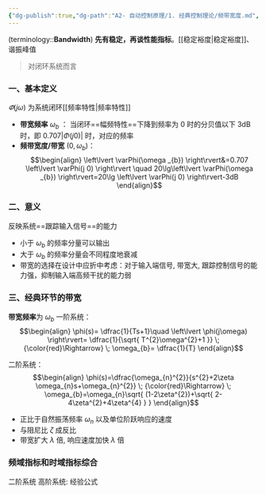 ```yaml
---
{"dg-publish":true,"dg-path":"A2- 自动控制原理/1. 经典控制理论/频带宽度.md","permalink":"/A2- 自动控制原理/1. 经典控制理论/频带宽度/","dgPassFrontmatter":true,"noteIcon":"","created":"2024-05-20T13:11:25.653+08:00","updated":"2025-04-14T17:52:56.032+08:00"}
---
```


(terminology::**Bandwidth**)
**先有稳定，再谈性能指标**。[[稳定裕度\|稳定裕度]]、谐振峰值
>对闭环系统而言

### 一、基本定义
$\varPhi(j\omega)$ 为系统闭环[[频率特性\|频率特性]]
- **带宽频率**   $\omega_{b}$ ： 当闭环==幅频特性==下降到频率为 0 时的分贝值以下 3dB 时，即 $0.707\left\lvert  \Phi(j 0) \right\rvert$ 时，对应的频率 
- **频带宽度/带宽**  $(0,\omega_{b})$： 
$$\begin{align}
\left\lvert  \varPhi(\omega _{b}) \right\rvert&=0.707 \left\lvert  \varPhi(j 0) \right\rvert \quad   20\lg\left\lvert  \varPhi(\omega _{b}) \right\rvert=20\lg \left\lvert  \varPhi(j 0) \right\rvert-3dB
\end{align}$$

### 二、意义
反映系统==跟踪输入信号==的能力
- 小于 $\omega_{b}$ 的频率分量可以输出
- 大于 $\omega_{b}$ 的频率分量会不同程度地衰减
- 带宽的选择在设计中应折中考虑：对于输入端信号, 带宽大, 跟踪控制信号的能力强，抑制输入端高频干扰的能力弱
### 三、经典环节的带宽
**带宽频率**为 $\omega_{b}$
一阶系统：
$$\begin{align}
\phi(s)= \dfrac{1}{Ts+1}\quad \left\lvert  \phi(j\omega) \right\rvert= \dfrac{1}{\sqrt{ T^{2}\omega^{2}+1 }} \; {\color{red}\Rightarrow} \; \omega_{b}= \dfrac{1}{T}
\end{align}$$

二阶系统：
$$\begin{align}
\phi(s)=\dfrac{\omega_{n}^{2}}{s^{2}+2\zeta \omega_{n}s+\omega_{n}^{2}} \; {\color{red}\Rightarrow} \; \omega_{b}=\omega_{n}\sqrt{ (1-2\zeta^{2})+\sqrt{ 2-4\zeta^{2}+4\zeta^{4} } }
\end{align}$$

- 正比于自然振荡频率 $\omega_{n}$    以及单位阶跃响应的速度
- 与阻尼比 $\zeta$ 成反比
- 带宽扩大 $\lambda$  倍, 响应速度加快 $\lambda$ 倍 
### 频域指标和时域指标综合
二阶系统
高阶系统: 经验公式

